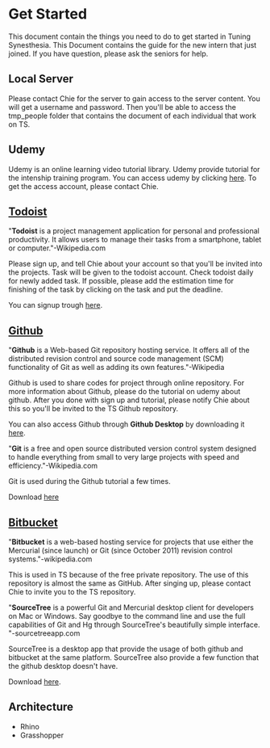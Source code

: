 # Get Started
This document contain the things you need to do to get started in Tuning Synesthesia. This Document contains the guide for the new intern that just joined. If you have question, please ask the seniors for help.

## Local Server
Please contact Chie for the server to gain access to the server content. You will get a username and password. Then you'll be able to access the tmp_people folder that contains the document of each individual that work on TS.

## Udemy
Udemy is an online learning video tutorial library. Udemy provide tutorial for the intenship training program. You can access udemy by clicking [here](https://udemy.com). To get the access account, please contact Chie.

## [Todoist](https://todoist.com)
"**Todoist** is a project management application for personal and professional productivity. It allows users to manage their tasks from a smartphone, tablet or computer."-Wikipedia.com

Please sign up, and tell Chie about your account so that you'll be invited into the projects. Task will be given to the todoist account. Check todoist daily for newly added task. If possible, please add the estimation time for finishing of the task by clicking on the task and put the deadline.

You can signup trough [here](https://todoist.com).

## [Github](https://github.com)
"**Github** is a Web-based Git repository hosting service. It offers all of the distributed revision control and source code management (SCM) functionality of Git as well as adding its own features."-Wikipedia

Github is used to share codes for project through online repository. For more information about Github, please do the tutorial on udemy about github. After you done with sign up and tutorial, please notify Chie about this so you'll be invited to the TS Github repository.

You can also access Github through **Github Desktop** by downloading it [here](https://desktop.github.com/).

"**Git** is a free and open source distributed version control system designed to handle everything from small to very large projects with speed and efficiency."-Wikipedia.com

Git is used during the Github tutorial a few times.

Download [here](https://git-scm.com/)

## [Bitbucket](https://bitbucket.org/)
"**Bitbucket** is a web-based hosting service for projects that use either the Mercurial (since launch) or Git (since October 2011) revision control systems."-wikipedia.com

This is used in TS because of the free private repository. The use of this repository is almost the same as GitHub. After singing up, please contact Chie to invite you to the TS repository.

"**SourceTree** is a powerful Git and Mercurial desktop client for developers on Mac or Windows. Say goodbye to the command line and use the full capabilities of Git and Hg through SourceTree's beautifully simple interface. "-sourcetreeapp.com

SourceTree is a desktop app that provide the usage of both github and bitbucket at the same platform. SourceTree also provide a few function that the github desktop doesn't have.

Download [here](https://www.sourcetreeapp.com/).

## Architecture

* Rhino
* Grasshopper
